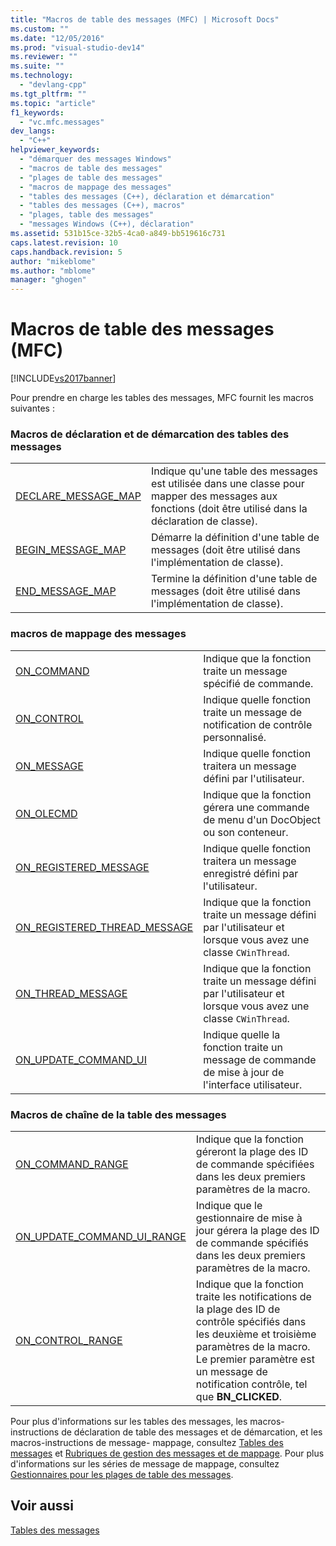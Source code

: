 ```yaml
---
title: "Macros de table des messages (MFC) | Microsoft Docs"
ms.custom: ""
ms.date: "12/05/2016"
ms.prod: "visual-studio-dev14"
ms.reviewer: ""
ms.suite: ""
ms.technology: 
  - "devlang-cpp"
ms.tgt_pltfrm: ""
ms.topic: "article"
f1_keywords: 
  - "vc.mfc.messages"
dev_langs: 
  - "C++"
helpviewer_keywords: 
  - "démarquer des messages Windows"
  - "macros de table des messages"
  - "plages de table des messages"
  - "macros de mappage des messages"
  - "tables des messages (C++), déclaration et démarcation"
  - "tables des messages (C++), macros"
  - "plages, table des messages"
  - "messages Windows (C++), déclaration"
ms.assetid: 531b15ce-32b5-4ca0-a849-bb519616c731
caps.latest.revision: 10
caps.handback.revision: 5
author: "mikeblome"
ms.author: "mblome"
manager: "ghogen"
---
```

# Macros de table des messages (MFC)
[!INCLUDE[vs2017banner](../../assembler/inline/includes/vs2017banner.md)]

Pour prendre en charge les tables des messages, MFC fournit les macros suivantes :  
  
### Macros de déclaration et de démarcation des tables des messages  
  
|||  
|-|-|  
|[DECLARE\_MESSAGE\_MAP](../Topic/DECLARE_MESSAGE_MAP.md)|Indique qu'une table des messages est utilisée dans une classe pour mapper des messages aux fonctions \(doit être utilisé dans la déclaration de classe\).|  
|[BEGIN\_MESSAGE\_MAP](../Topic/BEGIN_MESSAGE_MAP.md)|Démarre la définition d'une table de messages \(doit être utilisé dans l'implémentation de classe\).|  
|[END\_MESSAGE\_MAP](../Topic/END_MESSAGE_MAP.md)|Termine la définition d'une table de messages \(doit être utilisé dans l'implémentation de classe\).|  
  
### macros de mappage des messages  
  
|||  
|-|-|  
|[ON\_COMMAND](../Topic/ON_COMMAND.md)|Indique que la fonction traite un message spécifié de commande.|  
|[ON\_CONTROL](../Topic/ON_CONTROL.md)|Indique quelle fonction traite un message de notification de contrôle personnalisé.|  
|[ON\_MESSAGE](../Topic/ON_MESSAGE.md)|Indique quelle fonction traitera un message défini par l'utilisateur.|  
|[ON\_OLECMD](../Topic/ON_OLECMD.md)|Indique que la fonction gérera une commande de menu d'un DocObject ou son conteneur.|  
|[ON\_REGISTERED\_MESSAGE](../Topic/ON_REGISTERED_MESSAGE.md)|Indique quelle fonction traitera un message enregistré défini par l'utilisateur.|  
|[ON\_REGISTERED\_THREAD\_MESSAGE](../Topic/ON_REGISTERED_THREAD_MESSAGE.md)|Indique que la fonction traite un message défini par l'utilisateur et lorsque vous avez une classe `CWinThread`.|  
|[ON\_THREAD\_MESSAGE](../Topic/ON_THREAD_MESSAGE.md)|Indique que la fonction traite un message défini par l'utilisateur et lorsque vous avez une classe `CWinThread`.|  
|[ON\_UPDATE\_COMMAND\_UI](../Topic/ON_UPDATE_COMMAND_UI.md)|Indique quelle la fonction traite un message de commande de mise à jour de l'interface utilisateur.|  
  
### Macros de chaîne de la table des messages  
  
|||  
|-|-|  
|[ON\_COMMAND\_RANGE](../Topic/ON_COMMAND_RANGE.md)|Indique que la fonction géreront la plage des ID de commande spécifiées dans les deux premiers paramètres de la macro.|  
|[ON\_UPDATE\_COMMAND\_UI\_RANGE](../Topic/ON_UPDATE_COMMAND_UI_RANGE.md)|Indique que le gestionnaire de mise à jour gérera la plage des ID de commande spécifiés dans les deux premiers paramètres de la macro.|  
|[ON\_CONTROL\_RANGE](../Topic/ON_CONTROL_RANGE.md)|Indique que la fonction traite les notifications de la plage des ID de contrôle spécifiés dans les deuxième et troisième paramètres de la macro.  Le premier paramètre est un message de notification contrôle, tel que **BN\_CLICKED**.|  
  
 Pour plus d'informations sur les tables des messages, les macros\-instructions de déclaration de table des messages et de démarcation, et les macros\-instructions de message\- mappage, consultez [Tables des messages](../../mfc/reference/message-maps-mfc.md) et [Rubriques de gestion des messages et de mappage](../../mfc/message-handling-and-mapping.md).  Pour plus d'informations sur les séries de message de mappage, consultez [Gestionnaires pour les plages de table des messages](../../mfc/handlers-for-message-map-ranges.md).  
  
## Voir aussi  
 [Tables des messages](../../mfc/reference/message-maps-mfc.md)